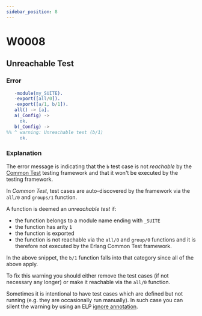 ```yaml
---
sidebar_position: 8
---
```


# W0008

## Unreachable Test

### Error

```erlang
   -module(my_SUITE).
   -export([all/0]).
   -export([a/1, b/1]).
   all() -> [a].
   a(_Config) ->
     ok.
   b(_Config) ->
%% ^ warning: Unreachable test (b/1)
     ok.
```

### Explanation

The error message is indicating that the `b` test case is not _reachable_ by the [Common Test](https://www.erlang.org/doc/man/common_test.html) testing framework and that it won't be executed by the testing framework.

In _Common Test_, test cases are auto-discovered by the framework via the `all/0` and `groups/1` function.

A function is deemed an _unreachable test_ if:

* the function belongs to a module name ending with `_SUITE`
* the function has arity `1`
* the function is exported
* the function is not reachable via the `all/0` and `group/0` functions and it is therefore not executed by the Erlang Common Test framework.

In the above snippet, the `b/1` function falls into that category since all of the above apply.

To fix this warning you should either remove the test cases (if not necessary any longer) or make it reachable via the `all/0` function.

Sometimes it is intentional to have test cases which are defined but not running (e.g. they are occasionally run manually). In such case you can silent the warning by using an ELP [ignore annotation](../erlang-error-index.md#ignoring-diagnostics).
